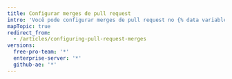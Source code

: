 ```yaml
---
title: Configurar merges de pull request
intro: 'Você pode configurar merges de pull request no {% data variables.product.product_location %} de modo a corresponder o fluxo de trabalho e as preferências para gerenciar o histórico do Git habilitando, desabilitando ou aplicando commits de merge padrão, commits combinados por squash ou commits com rebase em todas as pull requests no repositório.'
mapTopic: true
redirect_from:
  - /articles/configuring-pull-request-merges
versions:
  free-pro-team: '*'
  enterprise-server: '*'
  github-ae: '*'
---
```



